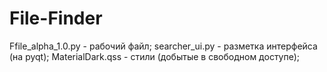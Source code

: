# File-Finder
Ffile_alpha_1.0.py - рабочий файл; 
searcher_ui.py - разметка интерфейса (на pyqt); 
MaterialDark.qss - стили (добытые в свободном доступе);
